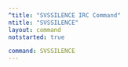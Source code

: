 ```yaml
---
^title: "SVSSILENCE IRC Command"
ntitle: "SVSSILENCE"
layout: command
notstarted: true

command: SVSSILENCE
---
```

